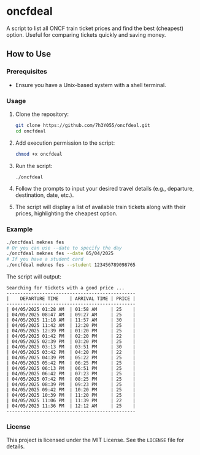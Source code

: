 # oncfdeal
A script to list all ONCF train ticket prices and find the best (cheapest) option. Useful for comparing tickets quickly and saving money.

## How to Use

### Prerequisites
- Ensure you have a Unix-based system with a shell terminal.

### Usage
1. Clone the repository:
    ```bash
    git clone https://github.com/7h3Y055/oncfdeal.git
    cd oncfdeal
    ```

2. Add execution permission to the script:
    ```bash
    chmod +x oncfdeal
    ```

3. Run the script:
    ```bash
    ./oncfdeal
    ```

4. Follow the prompts to input your desired travel details (e.g., departure, destination, date, etc.).

5. The script will display a list of available train tickets along with their prices, highlighting the cheapest option.

### Example
```bash
./oncfdeal meknes fes
# Or you can use --date to specify the day
./oncfdeal meknes fes --date 05/04/2025
# If you have a student card
./oncfdeal meknes fes --student 123456789098765
```

The script will output:
```
Searching for tickets with a good price ...
-----------------------------------------------
|    DEPARTURE TIME    | ARRIVAL TIME | PRICE |
-----------------------------------------------
| 04/05/2025 01:28 AM  | 01:58 AM     | 25    |
| 04/05/2025 08:47 AM  | 09:27 AM     | 25    |
| 04/05/2025 11:18 AM  | 11:57 AM     | 30    |
| 04/05/2025 11:42 AM  | 12:20 PM     | 25    |
| 04/05/2025 12:39 PM  | 01:20 PM     | 25    |
| 04/05/2025 01:42 PM  | 02:20 PM     | 22    |
| 04/05/2025 02:39 PM  | 03:20 PM     | 25    |
| 04/05/2025 03:13 PM  | 03:51 PM     | 30    |
| 04/05/2025 03:42 PM  | 04:20 PM     | 22    |
| 04/05/2025 04:39 PM  | 05:22 PM     | 25    |
| 04/05/2025 05:42 PM  | 06:25 PM     | 25    |
| 04/05/2025 06:13 PM  | 06:51 PM     | 25    |
| 04/05/2025 06:42 PM  | 07:23 PM     | 25    |
| 04/05/2025 07:42 PM  | 08:25 PM     | 25    |
| 04/05/2025 08:39 PM  | 09:23 PM     | 25    |
| 04/05/2025 09:42 PM  | 10:20 PM     | 25    |
| 04/05/2025 10:39 PM  | 11:20 PM     | 25    |
| 04/05/2025 11:06 PM  | 11:39 PM     | 22    |
| 04/05/2025 11:36 PM  | 12:12 AM     | 25    |
-----------------------------------------------
```

### License
This project is licensed under the MIT License. See the `LICENSE` file for details.